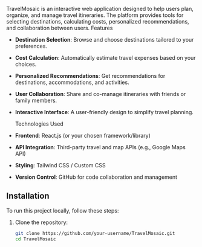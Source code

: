   TravelMosaic is an interactive web application designed to help users plan, organize, and manage travel itineraries. The platform provides tools for selecting destinations, calculating costs, personalized recommendations, and collaboration between users.
    Features

- **Destination Selection**: Browse and choose destinations tailored to your preferences.
- **Cost Calculation**: Automatically estimate travel expenses based on your choices.
- **Personalized Recommendations**: Get recommendations for destinations, accommodations, and activities.
- **User Collaboration**: Share and co-manage itineraries with friends or family members.
- **Interactive Interface**: A user-friendly design to simplify travel planning.
  
    Technologies Used
- **Frontend**: React.js (or your chosen framework/library)
- **API Integration**: Third-party travel and map APIs (e.g., Google Maps API)
- **Styling**: Tailwind CSS / Custom CSS
- **Version Control**: GitHub for code collaboration and management

## Installation

To run this project locally, follow these steps:

1. Clone the repository:
   ```bash
   git clone https://github.com/your-username/TravelMosaic.git
   cd TravelMosaic
